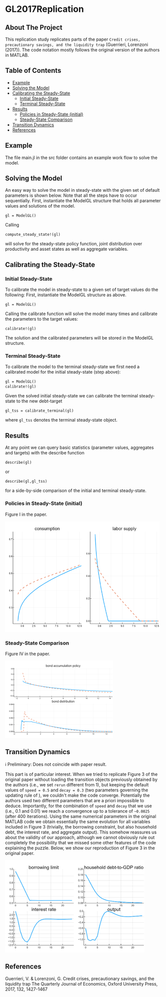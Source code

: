 # GL2017Replication

## About The Project

This replication study replicates parts of the paper `Credit crises, precautionary savings, and the liquidity trap` (Guerrieri, Lorenzoni (2017)). The code notation mostly follows the original version of the authors in MATLAB.
 
## Table of Contents

  - [Example](#example)
  - [Solving the Model](#solving-the-model)
  - [Calibrating the Steady-State](#calibrating-the-steady-state)
    - [Initial Steady-State](#initial-steady-state)
    - [Terminal Steady-State](#terminal-steady-state)
  - [Results](#results)
    - [Policies in Steady-State (initial)](#policies-in-steady-state-initial)
    - [Steady-State Comparison](#steady-state-comparison)
  - [Transition Dynamics](#transition-dynamics)
  - [References](#references)

## Example

The file main.jl in the src folder contains an example work flow to solve the model.

## Solving the Model

An easy way to solve the model in steady-state with the given set of default parameters is shown below. Note that all the steps have to occur sequentially.
First, instantiate the ModelGL structure that holds all parameter values and solutions of the model.
```
gl = ModelGL() 
```
Calling 
```
compute_steady_state!(gl)
``` 
will solve for the steady-state policy function, joint distribution over productivity and asset states as well as aggregate variables.
 

## Calibrating the Steady-State 

### Initial Steady-State

To calibrate the model in steady-state to a given set of target values do the following:
First, instantiate the ModelGL structure as above.
```
gl = ModelGL() 
```
Calling the calibrate function will solve the model many times and calibrate the parameters to the target values:
```
calibrate!(gl)
```
The solution and the calibrated parameters will be stored in the ModelGL structure.

### Terminal Steady-State

To calibrate the model to the terminal steady-state we first need a calibrated model for the initial steady-state (step above):
```
gl = ModelGL()  
calibrate!(gl)
``` 
Given the solved initial steady-state we can calibrate the terminal steady-state to the new debt-target
```
gl_tss = calibrate_terminal(gl)
``` 
where `gl_tss` denotes the terminal steady-state object.

## Results
At any point we can query basic statistics (parameter values, aggregates and targets) with the describe function
```
describe(gl)
``` 
or
```
describe(gl,gl_tss)
``` 
for a side-by-side comparison of the initial and terminal steady-state.

### Policies in Steady-State (initial)
Figure I in the paper.
<p float="left">
  <img src="images/figure1.png"    width="500"  /> 
</p> 

### Steady-State Comparison
Figure IV in the paper.
<p float="left"> 
  <img src="images/figure4.png"      width="350" />
</p> 


## Transition Dynamics
:information_source: Preliminary: Does not coincide with paper result.

This part is of particular interest. When we tried to replicate Figure 3 of the original paper without loading the transition objects previously obtained by the authors (i.e., we set `rerun` different from 1), but keeping the default values of `speed = 0.5` and `decay = 0.3` (two parameters governing the updating rule of ), we couldn't make the code converge. Potentially the authors used two different parameters that are a priori impossible to deduce. Importantly, for the combination of `speed` and `decay` that we use (i.e., 0.1 and 0.01) we reach a convergence up to a tolerance of `~0.0025` (after 400 iterations). Using the same numerical parameters in the original MATLAB code we obtain essentially the same evolution for all variables included in Figure 3 (trivially, the borrowing constraint, but also household debt, the interest rate, and aggregate output). This somehow reassures us about the validity of our approach, although we cannot obviously rule out completely the possibility that we missed some other features of the code explaining the puzzle. 
Below, we show our reproduction of Figure 3 in the original paper.

<p float="left"> 
  <img src="images/trans.png"      width="450" />
</p> 

## References 
Guerrieri, V. & Lorenzoni, G.
Credit crises, precautionary savings, and the liquidity trap 
The Quarterly Journal of Economics, Oxford University Press, 2017, 132, 1427-1467